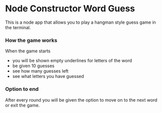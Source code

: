 # Node Constructor Word Guess

This is a node app that allows you to play a hangman style guess game in the terminal.

### How the game works

When the game starts
* you will be shown empty underlines for letters of the word
* be given 10 guesses
* see how many guesses left
* see what letters you have guessed

### Option to end

After every round you will be given the option to move on to the next word or exit the game.